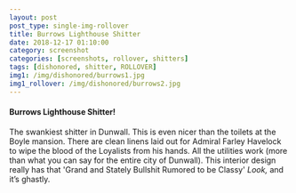 ```yaml
---
layout: post
post_type: single-img-rollover
title: Burrows Lighthouse Shitter
date: 2018-12-17 01:10:00
category: screenshot
categories: [screenshots, rollover, shitters]
tags: [dishonored, shitter, ROLLOVER]
img1: /img/dishonored/burrows1.jpg
img1_rollover: /img/dishonored/burrows2.jpg
---
```

#### Burrows Lighthouse Shitter!

The swankiest shitter in Dunwall. This is even nicer than the toilets at the Boyle mansion. There are clean linens laid out for Admiral Farley Havelock to wipe the blood of the Loyalists from his hands. All the utilities work (more than what you can say for the entire city of Dunwall). This interior design really has that 'Grand and Stately Bullshit Rumored to be Classy' *Look,* and it’s ghastly.
